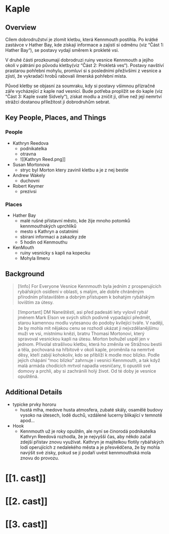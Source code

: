 # Kaple
## Overview
Cílem dobrodružství je zlomit kletbu, která Kennmouth postihla. Po krátké zastávce v Hather Bay, kde získají informace a zajistí si odměnu (viz “Část 1: Hather Bay“), se postavy vydají směrem k prokleté vsi.

V druhé části prozkoumají dobrodruzi ruiny vesnice Kennmouth a jejího okolí v pátrání po původu kletby(viz “Část 2: Prokletá ves“). Postavy navštíví prastarou pohřební mohylu, promluví si s posledními přeživšími z vesnice a zjistí, že vykradači hrobů rabovali ilmerská
pohřební místa.

Původ kletby se objasní za soumraku, kdy si postavy všimnou přízračné záře vycházející z kaple nad vesnicí. Bude potřeba proplížit se do kaple (viz “Část 3: Kaple svaté Sidvely“), získat modlu a zničit ji, dříve než její nemrtví strážci dostanou příležitost ji dobrodruhům sebrat.

## Key People, Places, and Things
### People
- Kathryn Reedova
	- podnikatelka
	- otravna
	- ![[Kathryn Reed.png]]
- Susan Mortonova
	- stryc byl Morton ktery zavinil kletbu a je z nej bestie
- Andrew Wakely
	- duchovni
- Robert Keymer
	- prezivsi

### Places
- Hather Bay
	- malé rušné přístavní město, kde žije mnoho potomků kennmouthských uprchlíků
	- mesto s Kathryn a ostatnimi 
	- sbirani informaci a zakazky zde
	- 5 hodin od Kenmouthu
- KenMouth
	- ruiny vesnicky s kapli na kopecku
	- Mohyla Ilmeru

## Background

> [!info] For Everyone
> Vesnice Kennmouth byla jedním z prosperujících rybářských osídlení v oblasti, s malým, ale dobře chráněným přírodním přístavištěm a dobrým přístupem k bohatým rybářským lovištím za útesy.

> [!important] DM
> Naneštěstí, asi před padesáti lety vylovil rybář jménem Mark Elson ve svých sítích podivně vypadající předmět, starou kamennou modlu vytesanou do podoby kvílející tváře. V naději, že by mohla mít nějakou cenu se rozhodl ukázat ji nejvzdělanějšímu muži ve vsi, místnímu knězi, bratru Thomasi Mortonovi, který spravoval vesnickou kapli na útesu. Morton bohužel uspěl jen v jednom. Přivolal strašlivou kletbu, která ho změnila ve Strážnou bestii a těla, pochovaná na hřbitově v okolí kaple, proměnila na nemrtvé děsy, kteří zabijí kohokoliv, kdo se přiblíží k modle moc blízko. Podle jejich chápání “moc blízko“ zahrnuje i vesnici Kennmouth, a tak když malá armáda chodících mrtvol napadla vesničany, ti opustili své domovy a prchli, aby si zachránili holý život. Od té doby je vesnice opuštěná.

## Additional Details
- typicke prvky hororu
	- hustá mlha, medove husta atmosfera, zubaté skály, osamělé budovy vysoko na útesech, lodě duchů, vzdálené lucerny blikající v temnotě apod...
- Hook
	- Kennmouth už je roky opuštěn, ale nyní se činorodá podnikatelka Kathryn Reedová rozhodla, že je nejvyšší čas, aby někdo začal zdejší přístav znovu využívat. Kathryn je majitelkou flotily rybářských lodí operujících z nedalekého města a je přesvědčena, že by mohla navýšit své zisky, pokud se jí podaří uvést kennmouthská mola znovu do provozu.


# [[1. cast]]

# [[2. cast]]

# [[3. cast]]

